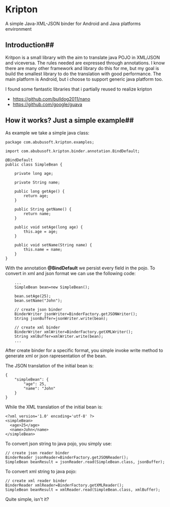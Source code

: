 # Kripton
A simple Java-XML-JSON binder for Android and Java platforms environment


## Introduction##
Kritpon is a small library with the aim to translate java POJO in XML/JSON and viceversa. The rules needed are expressed through annotations. I know there are many other framework and library do this for me, but my goal is build the smallest library to do the translation with good performance. The main platform is Android, but i choose to support generic java platform too.

I found some fantastic libraries that i partially reused to realize kripton

 - https://github.com/bulldog2011/nano
 - https://github.com/google/guava


## How it works? Just a simple example##
As example we take a simple java class:

    package com.abubusoft.kripton.examples;

    import com.abubusoft.kripton.binder.annotation.BindDefault;

    @BindDefault
    public class SimpleBean {
    
    	private long age;
    
    	private String name;
    
    	public long getAge() {
    		return age;
    	}
    
    	public String getName() {
    		return name;
    	}
    
    	public void setAge(long age) {
    		this.age = age;
    	}
    
    	public void setName(String name) {
    		this.name = name;
    	}
    }

With the annotation **@BindDefault** we persist every field in the pojo.  To convert in xml and json format we can use the following code:

        ...
        SimpleBean bean=new SimpleBean();
		
		bean.setAge(25);
		bean.setName("John");
		
		// create json binder
		BinderWriter jsonWriter=BinderFactory.getJSONWriter();
		String jsonBuffer=jsonWriter.write(bean);
		
		// create xml binder
		BinderWriter xmlWriter=BinderFactory.getXMLWriter();
		String xmlBuffer=xmlWriter.write(bean);
		...

After create binder for a specific format, you simple invoke write method to generate xml or json rapresentation of the bean.

The JSON translation of the initial bean is:

    {
        "simpleBean": {
            "age": 25,
            "name": "John"
        }
    }
 
While the XML translation of the initial bean is:

    <?xml version='1.0' encoding='utf-8' ?>
    <simpleBean>
      <age>25</age>
      <name>John</name>
    </simpleBean>

To convert json string to java pojo, you simply use:
   
    // create json reader binder
    BinderReader jsonReader=BinderFactory.getJSONReader();
    SimpleBean beanResult = jsonReader.read(SimpleBean.class, jsonBuffer);

To convert xml string to java pojo:

    // create xml reader binder
    BinderReader xmlReader=BinderFactory.getXMLReader();
    SimpleBean beanResult = xmlReader.read(SimpleBean.class, xmlBuffer);

Quite simple, isn't it?
